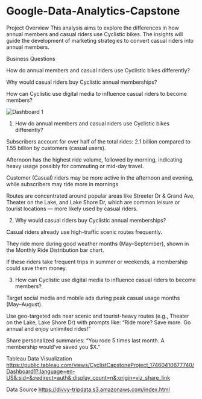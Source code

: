 # Google-Data-Analytics-Capstone
Project Overview
This analysis aims to explore the differences in how annual members and casual riders use Cyclistic bikes. The insights will guide the development of marketing strategies to convert casual riders into annual members.

Business Questions

How do annual members and casual riders use Cyclistic bikes differently?

Why would casual riders buy Cyclistic annual memberships?

How can Cyclistic use digital media to influence casual riders to become members?

![Dashboard 1](https://github.com/user-attachments/assets/515ef349-d5ce-41e3-8942-6a50ef29f209)

1) How do annual members and casual riders use Cyclistic bikes differently?

Subscribers account for over half of the total rides: 2.1 billion compared to 1.55 billion by customers (casual users).

Afternoon has the highest ride volume, followed by morning, indicating heavy usage possibly for commuting or mid-day travel.

Customer (Casual) riders may be more active in the afternoon and evening, while subscribers may ride more in mornings

Routes are concentrated around popular areas like Streeter Dr & Grand Ave, Theater on the Lake, and Lake Shore Dr, which are common leisure or tourist locations — more likely used by casual riders.

2) Why would casual riders buy Cyclistic annual memberships?

Casual riders already use high-traffic scenic routes frequently.

They ride more during good weather months (May–September), shown in the Monthly Ride Distribution bar chart.

If these riders take frequent trips in summer or weekends, a membership could save them money.

3) How can Cyclistic use digital media to influence casual riders to become members?
   
Target social media and mobile ads during peak casual usage months (May–August).

Use geo-targeted ads near scenic and tourist-heavy routes (e.g., Theater on the Lake, Lake Shore Dr) with prompts like:
“Ride more? Save more. Go annual and enjoy unlimited rides!”

Share personalized summaries: “You rode 5 times last month. A membership would’ve saved you $X.”


Tableau Data Visualization
https://public.tableau.com/views/CyclistCapstoneProject_17460410677740/Dashboard1?:language=en-US&:sid=&:redirect=auth&:display_count=n&:origin=viz_share_link

Data Source
https://divvy-tripdata.s3.amazonaws.com/index.html

